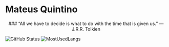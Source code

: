 # Mateus Quintino 
<p align="center">
### “All we have to decide is what to do with the time that is given us.” 
    ― J.R.R. Tolkien 
  <p>
  

![GitHub Status](https://github-readme-stats.vercel.app/api?username=Mateus-Kent&count_private=true&theme=nightowl&show_icons=true)   ![MostUsedLangs](https://github-readme-stats.vercel.app/api/top-langs/?username=Mateus-Kent&theme=nightowl&layout=compact&langs_count=8)




